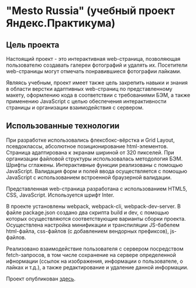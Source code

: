 # "Mesto Russia" (учебный проект Яндекс.Практикума)

## Цель проекта

Настоящий проект - это интерактивная web-страница, позволяющая пользователю
создавать галереи фотографий и удалять их. Посетители web-страницы могут отмечать понравившиеся
фотографии лайками.

Являясь учебным, проект имеет также цель закрепить навыки и знания в области верстки
адаптивных web-страниц по представленному макету, оформлению кода в соответствии с требованиями
БЭМ, а также применению JavaScript с целью обеспечения интерактивности страницы и организации
взаимодействия с сервером.

## Использованные технологии

При разработке использовались флексбокс-вёрстка и Grid Layout, псевдоклассы, абсолютное
позиционирование html-элементов. Страница адаптирована к экранам шириной от 320 пикселей.
При организации файловой структуры использовалась методология БЭМ. Шрифты сглажены.
Интерактивные функции реализованы с помощью JavaScript. Валидация форм и полей ввода осуществляется
с помощью JavaScript с использованием встроенной браузерной валидации.

Представленная web-страница разработана с использованием HTML5, CSS, JavaScript. Используется шрифт Inter.

В проекте установлены webpack, webpack-cli, webpack-dev-server. В файле package.json создано два
скрипта build и dev, с помощью которых осуществляются соответствующие варианты сборки проекта.
Осуществлена настройка минификации и транспиляции JS-бабелем html-файла, css-файлов (с добавлением вендорных префиксов), js-файлов.

Реализовано взаимодействие пользователя с сервером посредством fetch-запросов, в том
числе сохранение на сервере определенной ифнормации (ссылок на изображения, информации о
пользователе, о лайках и т.д.), а также редактирование и удаление данной информации.

Проект опубликован [здесь](https://bobrikau.github.io/mesto-project/).
